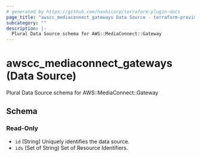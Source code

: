 ```yaml
---
# generated by https://github.com/hashicorp/terraform-plugin-docs
page_title: "awscc_mediaconnect_gateways Data Source - terraform-provider-awscc"
subcategory: ""
description: |-
  Plural Data Source schema for AWS::MediaConnect::Gateway
---
```


# awscc_mediaconnect_gateways (Data Source)

Plural Data Source schema for AWS::MediaConnect::Gateway



<!-- schema generated by tfplugindocs -->
## Schema

### Read-Only

- `id` (String) Uniquely identifies the data source.
- `ids` (Set of String) Set of Resource Identifiers.
